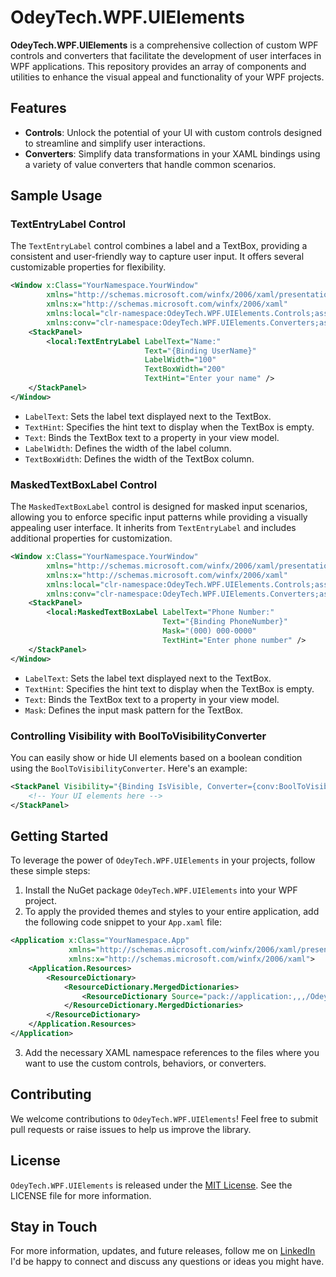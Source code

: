 
# OdeyTech.WPF.UIElements

**OdeyTech.WPF.UIElements** is a comprehensive collection of custom WPF controls and converters that facilitate the development of user interfaces in WPF applications. This repository provides an array of components and utilities to enhance the visual appeal and functionality of your WPF projects.

## Features

- **Controls**: Unlock the potential of your UI with custom controls designed to streamline and simplify user interactions.
- **Converters**: Simplify data transformations in your XAML bindings using a variety of value converters that handle common scenarios.

## Sample Usage

### TextEntryLabel Control

The `TextEntryLabel` control combines a label and a TextBox, providing a consistent and user-friendly way to capture user input. It offers several customizable properties for flexibility.

~~~xml
<Window x:Class="YourNamespace.YourWindow"
        xmlns="http://schemas.microsoft.com/winfx/2006/xaml/presentation"
        xmlns:x="http://schemas.microsoft.com/winfx/2006/xaml"
        xmlns:local="clr-namespace:OdeyTech.WPF.UIElements.Controls;assembly=OdeyTech.WPF.UIElements"
        xmlns:conv="clr-namespace:OdeyTech.WPF.UIElements.Converters;assembly=OdeyTech.WPF.UIElements">
    <StackPanel>
        <local:TextEntryLabel LabelText="Name:"
                              Text="{Binding UserName}"
                              LabelWidth="100"
                              TextBoxWidth="200"
                              TextHint="Enter your name" />
    </StackPanel>
</Window>
~~~

-   `LabelText`: Sets the label text displayed next to the TextBox.
-   `TextHint`: Specifies the hint text to display when the TextBox is empty.
-   `Text`: Binds the TextBox text to a property in your view model.
-   `LabelWidth`: Defines the width of the label column.
-   `TextBoxWidth`: Defines the width of the TextBox column.

### MaskedTextBoxLabel Control
The `MaskedTextBoxLabel` control is designed for masked input scenarios, allowing you to enforce specific input patterns while providing a visually appealing user interface. It inherits from `TextEntryLabel` and includes additional properties for customization.

~~~xml
<Window x:Class="YourNamespace.YourWindow"
        xmlns="http://schemas.microsoft.com/winfx/2006/xaml/presentation"
        xmlns:x="http://schemas.microsoft.com/winfx/2006/xaml"
        xmlns:local="clr-namespace:OdeyTech.WPF.UIElements.Controls;assembly=OdeyTech.WPF.UIElements"
        xmlns:conv="clr-namespace:OdeyTech.WPF.UIElements.Converters;assembly=OdeyTech.WPF.UIElements">
    <StackPanel>
        <local:MaskedTextBoxLabel LabelText="Phone Number:"
                                  Text="{Binding PhoneNumber}"
                                  Mask="(000) 000-0000"
                                  TextHint="Enter phone number" />
    </StackPanel>
</Window>
~~~

- `LabelText`: Sets the label text displayed next to the TextBox.
- `TextHint`: Specifies the hint text to display when the TextBox is empty.
- `Text`: Binds the TextBox text to a property in your view model.
- `Mask`: Defines the input mask pattern for the TextBox.

### Controlling Visibility with BoolToVisibilityConverter
You can easily show or hide UI elements based on a boolean condition using the `BoolToVisibilityConverter`. Here's an example:
~~~xml
<StackPanel Visibility="{Binding IsVisible, Converter={conv:BoolToVisibilityConverter}}">
    <!-- Your UI elements here -->
</StackPanel>
~~~

## Getting Started
To leverage the power of `OdeyTech.WPF.UIElements` in your projects, follow these simple steps:

1. Install the NuGet package `OdeyTech.WPF.UIElements` into your WPF project.
2. To apply the provided themes and styles to your entire application, add the following code snippet to your `App.xaml` file:
~~~xml
<Application x:Class="YourNamespace.App"
             xmlns="http://schemas.microsoft.com/winfx/2006/xaml/presentation"
             xmlns:x="http://schemas.microsoft.com/winfx/2006/xaml">
    <Application.Resources>
        <ResourceDictionary>
            <ResourceDictionary.MergedDictionaries>
                <ResourceDictionary Source="pack://application:,,,/OdeyTech.WPF.UIElements;component/Themes/Generic.xaml" />
            </ResourceDictionary.MergedDictionaries>
        </ResourceDictionary>
    </Application.Resources>
</Application>
~~~
3. Add the necessary XAML namespace references to the files where you want to use the custom controls, behaviors, or converters.

## Contributing
We welcome contributions to `OdeyTech.WPF.UIElements`! Feel free to submit pull requests or raise issues to help us improve the library.

## License
`OdeyTech.WPF.UIElements` is released under the [MIT License][LICENSE]. See the LICENSE file for more information.

## Stay in Touch
For more information, updates, and future releases, follow me on [LinkedIn][LIn] I'd be happy to connect and discuss any questions or ideas you might have.

[//]: #
   [LIn]: <https://www.linkedin.com/in/anodeychuk/>
   [LICENSE]: <https://github.com/anodeychuk/OdeyTech.WPF.UIElements/blob/main/LICENSE>